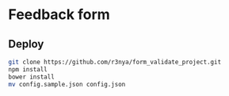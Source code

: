 # Feedback form

## Deploy
```bash
git clone https://github.com/r3nya/form_validate_project.git
npm install
bower install
mv config.sample.json config.json
```
